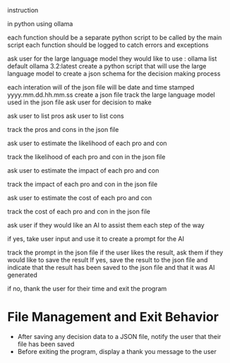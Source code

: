 instruction

in python
using ollama

each function should be a separate python script to be called by the main script
each function should be logged to catch errors and exceptions

ask user for the large language model they would like to use : ollama list
default ollama 3.2:latest
create a python script that will use the large language model to create a json schema for the decision making process

each interation will of the json file will be date and time stamped yyyy.mm.dd.hh.mm.ss
create a json file 
track the large language model used in the json file
ask user for decision to make

ask user to list pros
ask user to list cons

track the pros and cons in the json file

ask user to estimate the likelihood of each pro and con

track the likelihood of each pro and con in the json file

ask user to estimate the impact of each pro and con

track the impact of each pro and con in the json file

ask user to estimate the cost of each pro and con

track the cost of each pro and con in the json file

ask user if they would like an AI to assist them each step of the way

if yes, take user input and use it to create a prompt for the AI

track the prompt in the json file
if the user likes the result, ask them if they would like to save the result
If yes, save the result to the json file and indicate that the result has been saved to the json file and that it was AI generated

if no, thank the user for their time and exit the program

# File Management and Exit Behavior
- After saving any decision data to a JSON file, notify the user that their file has been saved
- Before exiting the program, display a thank you message to the user
